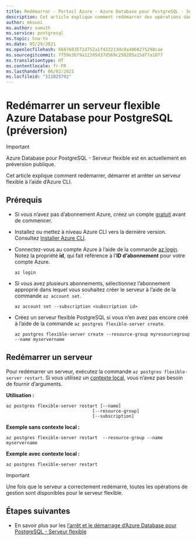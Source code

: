```yaml
---
title: Redémarrer - Portail Azure - Azure Database pour PostgreSQL - Serveur flexible
description: Cet article explique comment redémarrer des opérations dans Azure Database pour PostgreSQL à l’aide d’Azure CLI.
author: mksuni
ms.author: sumuth
ms.service: postgresql
ms.topic: how-to
ms.date: 05/29/2021
ms.openlocfilehash: 6687603572d752a1f433213dc8a4068275298cae
ms.sourcegitcommit: 7f59e3b79a12395d37d569c250285a15df7a1077
ms.translationtype: HT
ms.contentlocale: fr-FR
ms.lasthandoff: 06/02/2021
ms.locfileid: "111025792"
---
```

# <a name="restart-an-azure-database-for-postgresql---flexible-server-preview"></a>Redémarrer un serveur flexible Azure Database pour PostgreSQL (préversion)

> [!IMPORTANT]
> Azure Database pour PostgreSQL - Serveur flexible est en actuellement en préversion publique.

Cet article explique comment redémarrer, démarrer et arrêter un serveur flexible à l’aide d’Azure CLI.

## <a name="prerequisites"></a>Prérequis

- Si vous n’avez pas d’abonnement Azure, créez un compte [gratuit](https://azure.microsoft.com/free/) avant de commencer.
- Installez ou mettez à niveau Azure CLI vers la dernière version. Consultez [Installer Azure CLI](/cli/azure/install-azure-cli).
-  Connectez-vous au compte Azure à l’aide de la commande [az login](/cli/azure/reference-index#az_login). Notez la propriété **id**, qui fait référence à l’**ID d’abonnement** pour votre compte Azure.

    ```azurecli-interactive
    az login
    ````

- Si vous avez plusieurs abonnements, sélectionnez l’abonnement approprié dans lequel vous souhaitez créer le serveur à l’aide de la commande ```az account set```.
`
    ```azurecli
    az account set --subscription <subscription id>
    ```

- Créez un serveur flexible PostgreSQL si vous n’en avez pas encore créé à l’aide de la commande ```az postgres flexible-server create```.

    ```azurecli
    az postgres flexible-server create --resource-group myresourcegroup --name myservername
    ```

## <a name="restart-a-server"></a>Redémarrer un serveur
Pour redémarrer un serveur, exécutez la commande ```az postgres flexible-server restart```. Si vous utilisez un [contexte local](/cli/azure/config/param-persist), vous n’avez pas besoin de fournir d’arguments.

**Utilisation :**
```azurecli
az postgres flexible-server restart [--name]
                                 [--resource-group]
                                 [--subscription]
```

**Exemple sans contexte local :**
```azurecli
az postgres flexible-server restart  --resource-group --name myservername
```

**Exemple avec contexte local :**
```azurecli
az postgres flexible-server restart
```

> [!IMPORTANT]
> Une fois que le serveur a correctement redémarré, toutes les opérations de gestion sont disponibles pour le serveur flexible.

## <a name="next-steps"></a>Étapes suivantes
- En savoir plus sur les [l’arrêt et le démarrage d’Azure Database pour PostgreSQL - Serveur flexible](./how-to-stop-start-server-cli.md)


